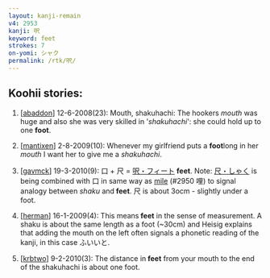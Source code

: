 ```yaml
---
layout: kanji-remain
v4: 2953
kanji: 呎
keyword: feet
strokes: 7
on-yomi: シャク
permalink: /rtk/呎/
---
```


## Koohii stories: 

1) [<a href="http://kanji.koohii.com/profile/abaddon">abaddon</a>] 12-6-2008(23): Mouth, shakuhachi: The hookers <em>mouth</em> was huge and also she was very skilled in &#039;<em>shakuhachi</em>&#039;: she could hold up to one <strong>foot</strong>.

2) [<a href="http://kanji.koohii.com/profile/mantixen">mantixen</a>] 2-8-2009(10): Whenever my girlfriend puts a <strong>foot</strong>long in her <em>mouth</em> I want her to give me a <em>shakuhachi</em>.

3) [<a href="http://kanji.koohii.com/profile/gavmck">gavmck</a>] 19-3-2010(9): 口 + 尺 = <a href="midori://search?text=呎・フィート">呎・フィート</a> <strong> feet</strong>. Note: <a href="midori://search?text=尺・しゃく">尺・しゃく</a> is being combined with 口 in same way as <a href="../v4/2950.html">mile</a> (#2950 哩) to signal analogy between <em>shaku</em> and<strong> feet</strong>. 尺 is about 3ocm - slightly under a foot.

4) [<a href="http://kanji.koohii.com/profile/herman">herman</a>] 16-1-2009(4): This means<strong> feet</strong> in the sense of measurement. A shaku is about the same length as a foot (~30cm) and Heisig explains that adding the mouth on the left often signals a phonetic reading of the kanji, in this case ふいいと.

5) [<a href="http://kanji.koohii.com/profile/krbtwo">krbtwo</a>] 9-2-2010(3): The distance in<strong> feet</strong> from your mouth to the end of the shakuhachi is about one foot.


